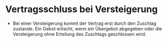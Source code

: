 # Vertragsschluss bei Versteigerung

- Bei einer Versteigerung kommt der Vertrag erst durch den Zuschlag zustande. Ein Gebot erlischt, wenn ein Übergebot abgegeben oder die Versteigerung ohne Erteilung des Zuschlags geschlossen wird.

